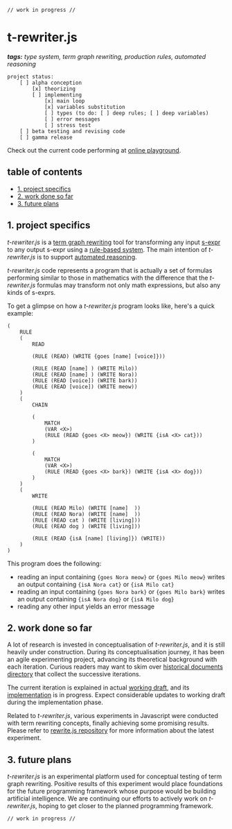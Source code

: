 ```
// work in progress //
```

# t-rewriter.js

_**tags:** type system, term graph rewriting, production rules, automated reasoning_

```
project status:
    [ ] alpha conception
        [x] theorizing
        [ ] implementing
            [x] main loop
            [x] variables substitution
            [ ] types (to do: [ ] deep rules; [ ] deep variables)
            [ ] error messages
            [ ] stress test
    [ ] beta testing and revising code
    [ ] gamma release
```

Check out the current code performing at [online playground](https://contrast-zone.github.io/t-rewriter.js/playground/).

## table of contents

- [1. project specifics](#1-project-specifics)
- [2. work done so far](#2-work-done-so-far)
- [3. future plans](#3-future-plans)

## 1. project specifics

*t-rewriter.js* is a [term graph rewriting](https://en.wikipedia.org/wiki/Graph_rewriting#Term_graph_rewriting) tool for transforming any input [s-expr](https://en.wikipedia.org/wiki/S-expression) to any output s-expr using a [rule-based system](https://en.wikipedia.org/wiki/Rule-based_system). The main intention of *t-rewriter.js* is to support [automated reasoning](https://en.wikipedia.org/wiki/Automated_reasoning).

*t-rewriter.js* code represents a program that is actually a set of formulas performing similar to those in mathematics with the difference that the *t-rewriter.js* formulas may transform not only math expressions, but also any kinds of s-exprs.

To get a glimpse on how a *t-rewriter.js* program looks like, here's a quick example:

```
(
    RULE
    (
        READ
        
        (RULE (READ) (WRITE {goes [name] [voice]}))
        
        (RULE (READ [name] ) (WRITE Milo))
        (RULE (READ [name] ) (WRITE Nora))
        (RULE (READ [voice]) (WRITE bark))
        (RULE (READ [voice]) (WRITE meow))
    )
    (
        CHAIN
        
        (
            MATCH
            (VAR <X>)
            (RULE (READ {goes <X> meow}) (WRITE {isA <X> cat}))
        )
        
        (
            MATCH
            (VAR <X>)
            (RULE (READ {goes <X> bark}) (WRITE {isA <X> dog}))
        )
    )
    (
        WRITE
        
        (RULE (READ Milo) (WRITE [name]  ))
        (RULE (READ Nora) (WRITE [name]  ))
        (RULE (READ cat ) (WRITE [living]))
        (RULE (READ dog ) (WRITE [living]))
        
        (RULE (READ {isA [name] [living]}) (WRITE))
    )
)
```

This program does the following:

- reading an input containing `{goes Nora meow}` or `{goes Milo meow}` writes an output containing `{isA Nora cat}` or `{isA Milo cat}`
- reading an input containing `{goes Nora bark}` or `{goes Milo bark}` writes an output containing `{isA Nora dog}` or `{isA Milo dog}`
- reading any other input yields an error message

## 2. work done so far

A lot of research is invested in conceptualisation of *t-rewriter.js*, and it is still heavily under construction. During its conceptualisation journey, it has been an agile experimenting project, advancing its theoretical background with each iteration. Curious readers may want to skim over [historical documents directory](https://github.com/mind-child/t-rewriter.js/tree/master/history) that collect the successive iterations.

The current iteration is explained in actual [working draft](draft/reasoner.md), and its [implementation](https://contrast-zone.github.io/t-rewriter.js/playground/) is in progress. Expect considerable updates to working draft during the implementation phase.

Related to *t-rewriter.js*, various experiments in Javascript were conducted with term rewriting concepts, finally achieving some promising results. Please refer to [rewrite.js repository](https://github.com/contrast-zone/rewrite.js) for more information about the latest experiment.

## 3. future plans

*t-rewriter.js* is an experimental platform used for conceptual testing of term graph rewriting. Positive results of this experiment would place foundations for the future programming framework whose purpose would be building artificial intelligence. We are continuing our efforts to actively work on *t-rewriter.js*, hoping to get closer to the planned programming framework.

```
// work in progress //
```

